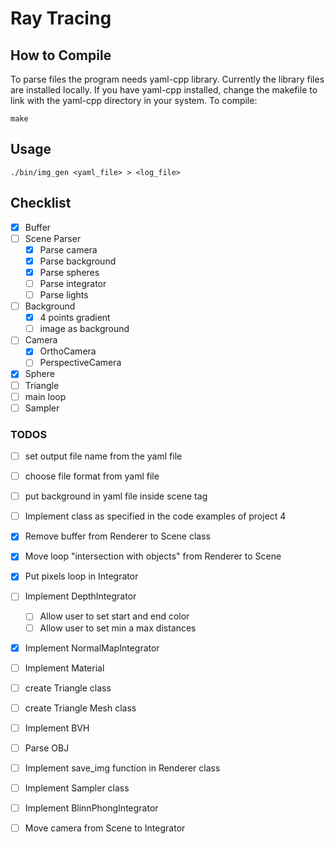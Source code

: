 # Ray Tracing

## How to Compile

To parse files the program needs yaml-cpp library. Currently the library files
are installed locally. If you have yaml-cpp installed, change the makefile to
link with the yaml-cpp directory in your system. To compile:
```
make
```

## Usage

```
./bin/img_gen <yaml_file> > <log_file>
```

## Checklist

- [x] Buffer
- [ ] Scene Parser 
  - [x] Parse camera
  - [x] Parse background
  - [x] Parse spheres
  - [ ] Parse integrator
  - [ ] Parse lights
- [ ] Background
  - [x] 4 points gradient
  - [ ] image as background
- [ ] Camera
  - [x] OrthoCamera
  - [ ] PerspectiveCamera
- [x] Sphere
- [ ] Triangle
- [ ] main loop
- [ ] Sampler

### TODOS

- [ ] set output file name from the yaml file
- [ ] choose file format from yaml file
- [ ] put background in yaml file inside scene tag
- [ ] Implement class as specified in the code examples of 
project 4
- [x] Remove buffer from Renderer to Scene class
- [x] Move loop "intersection with objects" from Renderer to Scene
- [x] Put pixels loop in  Integrator
- [ ] Implement DepthIntegrator
  - [ ] Allow user to set start and end color
  - [ ] Allow user to set min a max distances
- [x] Implement NormalMapIntegrator
- [ ] Implement Material
- [ ] create Triangle class
- [ ] create Triangle Mesh class
- [ ] Implement BVH
- [ ] Parse OBJ
- [ ] Implement save_img function in Renderer class
- [ ] Implement Sampler class
- [ ] Implement BlinnPhongIntegrator
- [ ] Move camera from Scene to Integrator

